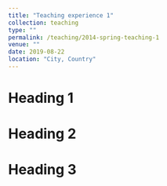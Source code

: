 ```yaml
---
title: "Teaching experience 1"
collection: teaching
type: ""
permalink: /teaching/2014-spring-teaching-1
venue: ""
date: 2019-08-22
location: "City, Country"
---
```



Heading 1
======

Heading 2
======

Heading 3
======
